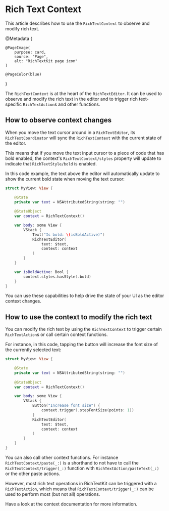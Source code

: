 # Rich Text Context

This article describes how to use the ``RichTextContext`` to observe and modify rich text.

@Metadata {
    
    @PageImage(
        purpose: card,
        source: "Page",
        alt: "RichTextKit page icon"
    )
    
    @PageColor(blue)
}

The ``RichTextContext`` is at the heart of the ``RichTextEditor``. It can be used to observe and modify the rich text in the editor and to trigger rich text-specific ``RichTextAction``s and other functions.



## How to observe context changes

When you move the text cursor around in a ``RichTextEditor``, its ``RichTextCoordinator`` will sync the ``RichTextContext`` with the current state of the editor.

This means that if you move the text input cursor to a piece of code that has bold enabled, the context's ``RichTextContext/styles`` property will update to indicate that ``RichTextStyle/bold`` is enabled.

In this code example, the text above the editor will automatically update to show the current bold state when moving the text cursor:

```swift
struct MyView: View {

    @State
    private var text = NSAttributedString(string: "")
    
    @StateObject
    var context = RichTextContext()

    var body: some View {
        VStack {
            Text("Is bold: \(isBoldActive)")
            RichTextEditor(
                text: $text, 
                context: context
            )
        }
    }

    var isBoldActive: Bool {
        context.styles.hasStyle(.bold)
    }
}
```

You can use these capabilities to help drive the state of your UI as the editor context changes.



## How to use the context to modify the rich text

You can modify the rich text by using the ``RichTextContext`` to trigger certain ``RichTextAction``s or call certain context functions.

For instance, in this code, tapping the button will increase the font size of the currently selected text:

```swift
struct MyView: View {

    @State
    private var text = NSAttributedString(string: "")
    
    @StateObject
    var context = RichTextContext()

    var body: some View {
        VStack {
            Button("Increase font size") {
                context.trigger(.stepFontSize(points: 1))
            }
            RichTextEditor(
                text: $text, 
                context: context
            )
        }
    }
}
```

You can also call other context functions. For instance ``RichTextContext/paste(_:)`` is a shorthand to not have to call the ``RichTextContext/trigger(_:)`` function with ``RichTextAction/pasteText(_:)`` or the other paste actions.

However, most rich text operations in RichTextKit can be triggered with a ``RichTextAction``, which means that ``RichTextContext/trigger(_:)`` can be used to perform most (but not all) operations.    

Have a look at the context documentation for more information.
